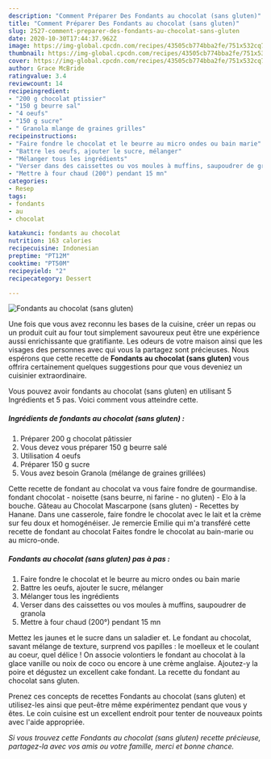 ```yaml
---
description: "Comment Préparer Des Fondants au chocolat (sans gluten)"
title: "Comment Préparer Des Fondants au chocolat (sans gluten)"
slug: 2527-comment-preparer-des-fondants-au-chocolat-sans-gluten
date: 2020-10-30T17:44:37.962Z
image: https://img-global.cpcdn.com/recipes/43505cb774bba2fe/751x532cq70/fondants-au-chocolat-sans-gluten-photo-principale-de-la-recette.jpg
thumbnail: https://img-global.cpcdn.com/recipes/43505cb774bba2fe/751x532cq70/fondants-au-chocolat-sans-gluten-photo-principale-de-la-recette.jpg
cover: https://img-global.cpcdn.com/recipes/43505cb774bba2fe/751x532cq70/fondants-au-chocolat-sans-gluten-photo-principale-de-la-recette.jpg
author: Grace McBride
ratingvalue: 3.4
reviewcount: 14
recipeingredient:
- "200 g chocolat ptissier"
- "150 g beurre sal"
- "4 oeufs"
- "150 g sucre"
- " Granola mlange de graines grilles"
recipeinstructions:
- "Faire fondre le chocolat et le beurre au micro ondes ou bain marie"
- "Battre les oeufs, ajouter le sucre, mélanger"
- "Mélanger tous les ingrédients"
- "Verser dans des caissettes ou vos moules à muffins, saupoudrer de granola"
- "Mettre à four chaud (200°) pendant 15 mn"
categories:
- Resep
tags:
- fondants
- au
- chocolat

katakunci: fondants au chocolat 
nutrition: 163 calories
recipecuisine: Indonesian
preptime: "PT12M"
cooktime: "PT50M"
recipeyield: "2"
recipecategory: Dessert

---
```



![Fondants au chocolat (sans gluten)](https://img-global.cpcdn.com/recipes/43505cb774bba2fe/751x532cq70/fondants-au-chocolat-sans-gluten-photo-principale-de-la-recette.jpg)

Une fois que vous avez reconnu les bases de la cuisine, créer un repas ou un produit cuit au four tout simplement savoureux peut être une expérience aussi enrichissante que gratifiante. Les odeurs de votre maison ainsi que les visages des personnes avec qui vous la partagez sont précieuses. Nous espérons que cette recette de <strong> Fondants au chocolat (sans gluten) </strong> vous offrira certainement quelques suggestions pour que vous deveniez un cuisinier extraordinaire.

<!--inarticleads1-->

Vous pouvez avoir fondants au chocolat (sans gluten) en utilisant 5 Ingrédients et 5 pas. Voici comment vous atteindre cette.

##### Ingrédients de fondants au chocolat (sans gluten) :

1. Préparer 200 g chocolat pâtissier
1. Vous devez vous préparer 150 g beurre salé
1. Utilisation 4 oeufs
1. Préparer 150 g sucre
1. Vous avez besoin  Granola (mélange de graines grillées)


Cette recette de fondant au chocolat va vous faire fondre de gourmandise. fondant chocolat - noisette (sans beurre, ni farine - no gluten) - Elo à la bouche. Gâteau au Chocolat Mascarpone (sans gluten) - Recettes by Hanane. Dans une casserole, faire fondre le chocolat avec le lait et la crème sur feu doux et homogénéiser. Je remercie Emilie qui m&#39;a transféré cette recette de fondant au chocolat Faites fondre le chocolat au bain-marie ou au micro-onde. 

<!--inarticleads2-->

##### Fondants au chocolat (sans gluten) pas à pas :

1. Faire fondre le chocolat et le beurre au micro ondes ou bain marie
1. Battre les oeufs, ajouter le sucre, mélanger
1. Mélanger tous les ingrédients
1. Verser dans des caissettes ou vos moules à muffins, saupoudrer de granola
1. Mettre à four chaud (200°) pendant 15 mn


Mettez les jaunes et le sucre dans un saladier et. Le fondant au chocolat, savant mélange de texture, surprend vos papilles : le moelleux et le coulant au coeur, quel délice ! On associe volontiers le fondant au chocolat à la glace vanille ou noix de coco ou encore à une crème anglaise. Ajoutez-y la poire et dégustez un excellent cake fondant. La recette du fondant au chocolat sans gluten. 

<!--inarticleads1-->

<p>
Prenez ces concepts de recettes Fondants au chocolat (sans gluten) et utilisez-les ainsi que peut-être même expérimentez pendant que vous y êtes. Le coin cuisine est un excellent endroit pour tenter de nouveaux points avec l'aide appropriée.
</p>

<p>
<i>Si vous trouvez cette Fondants au chocolat (sans gluten) recette précieuse, partagez-la avec vos amis ou votre famille, merci et bonne chance.</i>
</p>
